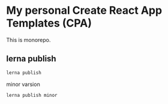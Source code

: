 # My personal Create React App Templates (CPA)

This is monorepo.

## lerna publish

```bash
lerna publish
```

minor varsion

```bash
lerna publish minor
```
